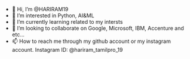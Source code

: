 - 👋 Hi, I’m @HARIRAM19
- 👀 I’m interested in Python, AI&ML
- 🌱 I’m currently learning related to my intersts
- 💞️ I’m looking to collaborate on Google, Microsoft, IBM, Accenture and etc...
- 📫 How to reach me through my github account or my instagram account. Instagram ID: @hariram_tamilpro_19

<!---
HARIRAM19/HARIRAM19 is a ✨ special ✨ repository because its `README.md` (this file) appears on your GitHub profile.
You can click the Preview link to take a look at your changes.
--->
